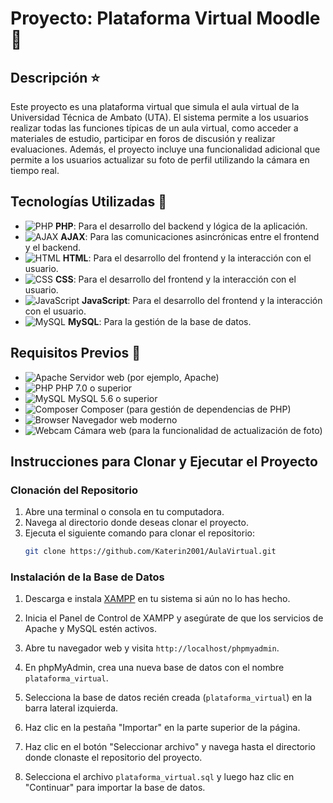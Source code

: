 # Proyecto: Plataforma Virtual Moodle :rocket:

## Descripción :star:
Este proyecto es una plataforma virtual que simula el aula virtual de la Universidad Técnica de Ambato (UTA). El sistema permite a los usuarios realizar todas las funciones típicas de un aula virtual, como acceder a materiales de estudio, participar en foros de discusión y realizar evaluaciones. Además, el proyecto incluye una funcionalidad adicional que permite a los usuarios actualizar su foto de perfil utilizando la cámara en tiempo real.

## Tecnologías Utilizadas :hammer:
- ![PHP](https://img.shields.io/badge/PHP-777BB4?style=for-the-badge&logo=php&logoColor=white) **PHP**: Para el desarrollo del backend y lógica de la aplicación.
- ![AJAX](https://img.shields.io/badge/AJAX-00ADD8?style=for-the-badge&logo=ajax&logoColor=white) **AJAX**: Para las comunicaciones asincrónicas entre el frontend y el backend.
- ![HTML](https://img.shields.io/badge/HTML5-E34F26?style=for-the-badge&logo=html5&logoColor=white) **HTML**: Para el desarrollo del frontend y la interacción con el usuario.
- ![CSS](https://img.shields.io/badge/CSS3-1572B6?style=for-the-badge&logo=css3&logoColor=white) **CSS**: Para el desarrollo del frontend y la interacción con el usuario.
- ![JavaScript](https://img.shields.io/badge/JavaScript-F7DF1E?style=for-the-badge&logo=javascript&logoColor=black) **JavaScript**: Para el desarrollo del frontend y la interacción con el usuario.
- ![MySQL](https://img.shields.io/badge/MySQL-4479A1?style=for-the-badge&logo=mysql&logoColor=white) **MySQL**: Para la gestión de la base de datos.

## Requisitos Previos :pencil:
- ![Apache](https://img.shields.io/badge/Apache-D22128?style=for-the-badge&logo=apache&logoColor=white) Servidor web (por ejemplo, Apache)
- ![PHP](https://img.shields.io/badge/PHP-777BB4?style=for-the-badge&logo=php&logoColor=white) PHP 7.0 o superior
- ![MySQL](https://img.shields.io/badge/MySQL-4479A1?style=for-the-badge&logo=mysql&logoColor=white) MySQL 5.6 o superior
- ![Composer](https://img.shields.io/badge/Composer-885630?style=for-the-badge&logo=composer&logoColor=white) Composer (para gestión de dependencias de PHP)
- ![Browser](https://img.shields.io/badge/Browser-4285F4?style=for-the-badge&logo=google-chrome&logoColor=white) Navegador web moderno
- ![Webcam](https://img.shields.io/badge/Webcam-000000?style=for-the-badge&logo=webcam&logoColor=white) Cámara web (para la funcionalidad de actualización de foto)

## Instrucciones para Clonar y Ejecutar el Proyecto

### Clonación del Repositorio
1. Abre una terminal o consola en tu computadora.
2. Navega al directorio donde deseas clonar el proyecto.
3. Ejecuta el siguiente comando para clonar el repositorio:
   ```bash
   git clone https://github.com/Katerin2001/AulaVirtual.git


### Instalación de la Base de Datos
1. Descarga e instala [XAMPP](https://www.apachefriends.org/index.html) en tu sistema si aún no lo has hecho.

2. Inicia el Panel de Control de XAMPP y asegúrate de que los servicios de Apache y MySQL estén activos.

3. Abre tu navegador web y visita `http://localhost/phpmyadmin`.

4. En phpMyAdmin, crea una nueva base de datos con el nombre `plataforma_virtual`.

5. Selecciona la base de datos recién creada (`plataforma_virtual`) en la barra lateral izquierda.

6. Haz clic en la pestaña "Importar" en la parte superior de la página.

7. Haz clic en el botón "Seleccionar archivo" y navega hasta el directorio donde clonaste el repositorio del proyecto.

8. Selecciona el archivo `plataforma_virtual.sql` y luego haz clic en "Continuar" para importar la base de datos.
